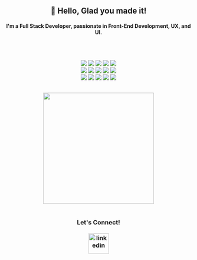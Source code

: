 <h2 align='center'>
 👋  Hello, Glad you made it!
</h2>

<h4 align='center'>
  I'm a Full Stack Developer, passionate in Front-End Development, UX, and UI.
</h4>
<br>
<br>

<p align='center'>
  <img src ="https://img.shields.io/badge/-JavaScript-eed718?style=flat&logo=javascript&logoColor=ffffff">
  <img src = "https://img.shields.io/badge/Python%20-%2314354C.svg?style=flat&logo=python&logoColor=ffffff">
  <img src="https://img.shields.io/badge/-React-000000?style=flat&logo=react&logoColor=00c8ff">
  <img src ="https://img.shields.io/badge/-HTML5-E34F26?style=flat&logo=html5&logoColor=white"> 
  <img src="https://img.shields.io/badge/CSS3-1572B6?style=flat&logo=css3&logoColor=white">
  <br>
  <img src="https://img.shields.io/badge/jQuery%20-%230769AD.svg?style=flat&logo=jquery&logoColor=00c8ff">
  <img src="https://img.shields.io/badge/SQL-f29111?style=flat&logo=SQL&logoColor=00c8ff">
  <img src="https://img.shields.io/badge/Postgres-%23316192.svg?style=flat&logo=postgresql&logoColor=00c8ff">
  <img src="https://img.shields.io/badge/Node.js-6DA55F?style=flat&logo=node.js&logoColor=white">
  <img src="https://img.shields.io/badge/Bootstrap-563D7C?style=flat&logo=bootstrap&logoColor=white">
  <br> 
  <img src="https://img.shields.io/badge/JSON--Web--Tokens-000000?style=flat&logo=json-web-tokens&logoColor=white">
  <img src="http://img.shields.io/badge/-VS%20Code-007ACC?style=flat&logo=visual%20studio%20code&logoColor=white">
  <img src="https://img.shields.io/badge/Git-F05032?style=flat&logo=git&logoColor=white">
  <img src="https://img.shields.io/badge/GitHub_Pages-100000?style=flat&logo=github&logoColor=white">
  <img src="https://img.shields.io/badge/Heroku-430098?style=flat&logo=heroku&logoColor=white">
</p>
<br>


<div align='center'>
  <img src="https://github-readme-stats.vercel.app/api/top-langs/?username=Courtskit&hide_border=true&layout=compact" width="300" align="center" />
</div> 



<br>
<h3 align='center'>
  Let's Connect! 
  <br>
  <br>
  <a href="https://www.linkedin.com/in/courtneycodes/"><img src="https://img.icons8.com/color/96/000000/linkedin.png"  width="55" alt="linkedin"/></a>
</h3>


<!--
**Courtskit/Courtskit** is a ✨ _special_ ✨ repository because its `README.md` (this file) appears on your GitHub profile.

Here are some ideas to get you started:

- 🔭 I’m currently working on ...
- 🌱 I’m currently learning ...
- 👯 I’m looking to collaborate on ...
- 🤔 I’m looking for help with ...
- 💬 Ask me about ...
- 📫 How to reach me: ...
- 😄 Pronouns: ...
- ⚡ Fun fact: ...

<img src="https://github-readme-stats.vercel.app/api?username=Courtskit&show_icons=true&count_private=true&hide_border=true" align="center" />
-->
